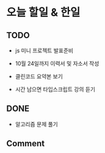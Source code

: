 # 오늘 할일 & 한일

## TODO

- js 미니 프로젝트 발표준비

- 10월 24일까지 이력서 및 자소서 작성

- 클린코드 요약본 보기

- 시간 남으면 타입스크립트 강의 듣기

## DONE

- 알고리즘 문제 풀기

## Comment
